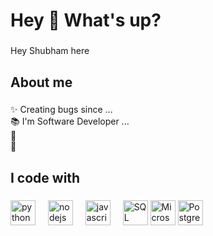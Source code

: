 <h1 align="left">Hey 👋 What's up?</h1>

###

<p align="left">Hey Shubham here</p>

###

<h2 align="left">About me</h2>

###

<p align="left">✨ Creating bugs since ...<br>📚 I'm Software Developer ...<br>🎯 <br>🎲 </p>

###

<h2 align="left">I code with</h2>

###

<div align="left">
  <img src="https://cdn.jsdelivr.net/gh/devicons/devicon/icons/python/python-original.svg" height="40" alt="python logo" />
  <img width="12" />
  <img src="https://cdn.jsdelivr.net/gh/devicons/devicon/icons/nodejs/nodejs-original.svg" height="40" alt="nodejs logo"  />
  <img width="12" />
  <img src="https://cdn.jsdelivr.net/gh/devicons/devicon/icons/javascript/javascript-original.svg" height="40" alt="javascript logo"  />
  <img width="12" />
  <img src="URL_FOR_SQL_ICON" height="40" alt="SQL icon" />
  <img src="URL_FOR_MICROSOFT_EXCEL_ICON" height="40" alt="Microsoft Excel icon" />
  <img src="URL_FOR_POSTGRESQL_ICON" height="40" alt="PostgreSQL icon" />
</div>

###
